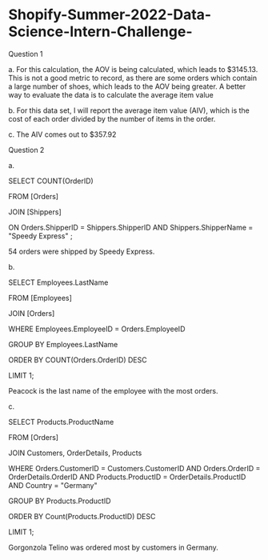 # Shopify-Summer-2022-Data-Science-Intern-Challenge-

Question 1

a. For this calculation, the AOV is being calculated, which leads to $3145.13. This is not a good metric to record, as there are some orders which contain a large number of shoes, which leads to the AOV being greater. A better way to evaluate the data is to calculate the average item value

b. For this data set, I will report the average item value (AIV), which is the cost of each order divided by the number of items in the order.

c. The AIV comes out to $357.92

Question 2

a.

SELECT COUNT(OrderID)

FROM [Orders]

JOIN [Shippers]

ON Orders.ShipperID = Shippers.ShipperID AND Shippers.ShipperName = "Speedy Express" ;


54 orders were shipped by Speedy Express.

b.

SELECT Employees.LastName

FROM [Employees]

JOIN [Orders]

WHERE Employees.EmployeeID = Orders.EmployeeID

GROUP BY Employees.LastName

ORDER BY COUNT(Orders.OrderID) DESC

LIMIT 1;


Peacock is the last name of the employee with the most orders.

 c.
 
SELECT Products.ProductName

FROM [Orders]

JOIN Customers, OrderDetails, Products

WHERE Orders.CustomerID = Customers.CustomerID AND Orders.OrderID = OrderDetails.OrderID AND Products.ProductID = OrderDetails.ProductID AND Country = "Germany"

GROUP BY Products.ProductID

ORDER BY Count(Products.ProductID) DESC

LIMIT 1;


Gorgonzola Telino was ordered most by customers in Germany.
